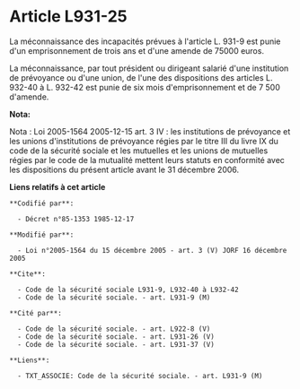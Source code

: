 # Article L931-25

La méconnaissance des incapacités prévues à l'article L. 931-9 est punie d'un emprisonnement de trois ans et d'une amende de
75000 euros.

La méconnaissance, par tout président ou dirigeant salarié d'une institution de prévoyance ou d'une union, de l'une des
dispositions des articles L. 932-40 à L. 932-42 est punie de six mois d'emprisonnement et de 7 500  d'amende.

**Nota:**

Nota : Loi 2005-1564 2005-12-15 art. 3 IV : les institutions de prévoyance et les unions d'institutions de prévoyance régies
par le titre III du livre IX du code de la sécurité sociale et les mutuelles et les unions de mutuelles régies par le code de
la mutualité mettent leurs statuts en conformité avec les dispositions du présent article avant le 31 décembre 2006.

**Liens relatifs à cet article**

	**Codifié par**:

	  - Décret n°85-1353 1985-12-17

	**Modifié par**:

	  - Loi n°2005-1564 du 15 décembre 2005 - art. 3 (V) JORF 16 décembre 2005

	**Cite**:

	  - Code de la sécurité sociale L931-9, L932-40 à L932-42
	  - Code de la sécurité sociale. - art. L931-9 (M)

	**Cité par**:

	  - Code de la sécurité sociale. - art. L922-8 (V)
	  - Code de la sécurité sociale. - art. L931-26 (V)
	  - Code de la sécurité sociale. - art. L931-37 (V)

	**Liens**:

	  - TXT_ASSOCIE: Code de la sécurité sociale. - art. L931-9 (M)
